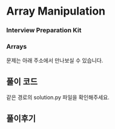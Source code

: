 # Array Manipulation
### Interview Preparation Kit
### Arrays

문제는 아래 주소에서 만나보실 수 있습니다.


## 풀이 코드
같은 경로의 solution.py 파일을 확인해주세요.


## 풀이후기
